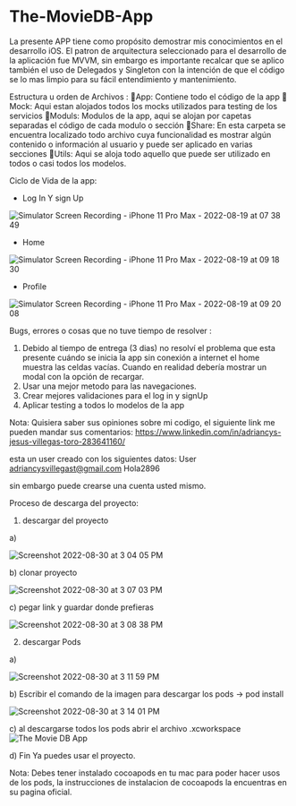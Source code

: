 # The-MovieDB-App


La presente APP tiene como propósito demostrar mis conocimientos en el desarrollo iOS.
El patron de arquitectura seleccionado para el desarrollo de la aplicación fue MVVM, sin embargo es importante recalcar que se aplico también el uso de Delegados y Singleton con la intención de que el código se lo mas limpio para su fácil entendimiento y mantenimiento. 

Estructura u orden de Archivos :
📁App: Contiene todo el código de la app
	📁Mock: Aqui estan alojados todos los mocks utilizados para testing de los servicios
	📁Moduls: Modulos de la app, aqui se alojan por capetas separadas el código de cada modulo o sección
	📁Share: En esta carpeta se encuentra localizado todo archivo cuya funcionalidad es mostrar algún contenido o información al usuario y puede ser aplicado en varias secciones
	📁Utils: Aqui se aloja todo aquello que puede ser utilizado en todos o casi todos los modelos.
	

Ciclo de Vida de la app:

* Log In Y sign Up

![Simulator Screen Recording - iPhone 11 Pro Max - 2022-08-19 at 07 38 49](https://user-images.githubusercontent.com/81894293/185625887-24393908-d49c-4c2d-a8f1-6cdb752c2349.gif)



* Home

![Simulator Screen Recording - iPhone 11 Pro Max - 2022-08-19 at 09 18 30](https://user-images.githubusercontent.com/81894293/185627270-7abbb70a-ce23-4467-a47f-0f3912ad0dce.gif)


* Profile

![Simulator Screen Recording - iPhone 11 Pro Max - 2022-08-19 at 09 20 08](https://user-images.githubusercontent.com/81894293/185627618-63ad2f23-db49-4796-8757-7b9b6cb20f6b.gif)



Bugs, errores o cosas que no tuve tiempo de resolver :

1. Debido al tiempo de entrega (3 dias) no resolví el problema que esta presente cuándo se inicia la app sin conexión  a internet el home muestra las celdas vacías. Cuando en realidad debería mostrar un modal con la opción de recargar.
2. Usar una mejor metodo para las navegaciones.
3. Crear mejores validaciones para el log in y signUp 
4. Aplicar testing a todos lo modelos de la app

Nota: Quisiera saber sus opiniones sobre mi codigo, el siguiente link me pueden mandar sus comentarios: https://www.linkedin.com/in/adriancys-jesus-villegas-toro-283641160/

esta un user creado con los siguientes datos:
User adriancysvillegast@gmail.com
Hola2896

sin embargo puede crearse una cuenta usted mismo.

Proceso de descarga del proyecto:

1) descargar del proyecto

a)

![Screenshot 2022-08-30 at 3 04 05 PM](https://user-images.githubusercontent.com/81894293/187521608-e6de0e2a-da39-4dee-849a-c0ddc4ee2044.png)

b) clonar proyecto

![Screenshot 2022-08-30 at 3 07 03 PM](https://user-images.githubusercontent.com/81894293/187522050-e12e9916-158f-4d59-ba9c-26f8e9d954e6.png)

c) pegar link y guardar donde prefieras

![Screenshot 2022-08-30 at 3 08 38 PM](https://user-images.githubusercontent.com/81894293/187522748-91265dd0-e232-4f9e-83e3-9c734d08f4de.png)

2) descargar Pods

a)

![Screenshot 2022-08-30 at 3 11 59 PM](https://user-images.githubusercontent.com/81894293/187523597-e73001e3-f7a6-4918-b1db-143e937f2dab.png)

b) Escribir el comando de la imagen para descargar los pods -> pod install

![Screenshot 2022-08-30 at 3 14 01 PM](https://user-images.githubusercontent.com/81894293/187523786-3ceed6fa-bac3-47fc-ac99-d220de143796.png)

c) al descargarse todos los pods abrir el archivo .xcworkspace
![The Movie DB App](https://user-images.githubusercontent.com/81894293/187523930-988bef2d-0992-43a9-a22e-75ef754f8178.png)

d) Fin Ya puedes usar el proyecto.

Nota: Debes tener instalado cocoapods en tu mac para poder hacer usos de los pods, la instrucciones de instalacion de cocoapods la encuentras en su pagina oficial.

